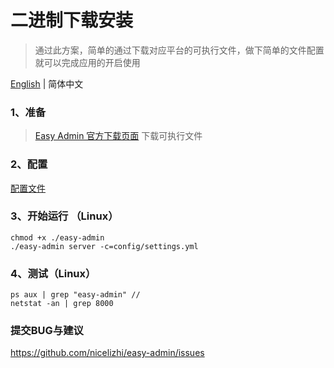 # 二进制下载安装
> 通过此方案，简单的通过下载对应平台的可执行文件，做下简单的文件配置就可以完成应用的开启使用

[English](https://nicelizhi.github.io/easy-admin/guide/install/binary) | 简体中文

### 1、准备
> [Easy Admin 官方下载页面](https://github.com/nicelizhi/easy-admin/releases) 下载可执行文件


### 2、配置

[配置文件](https://nicelizhi.github.io/easy-admin/zh/guide/configure/)

### 3、开始运行 （Linux）

```
chmod +x ./easy-admin
./easy-admin server -c=config/settings.yml

```

### 4、测试（Linux）

```
ps aux | grep "easy-admin" // 
netstat -an | grep 8000
```

### 提交BUG与建议
https://github.com/nicelizhi/easy-admin/issues


